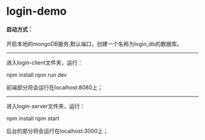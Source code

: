 # login-demo

#### 启动方式：

开启本地的mongoDB服务,默认端口，创建一个名称为login_db的数据库。

*** 

进入login-client文件夹，运行：

npm install
npm run dev

前端部分将会运行在localhost:8080上；

*** 

进入login-server文件夹，运行：

npm install
npm start

后台的部分将会运行在localhost:3000上；
